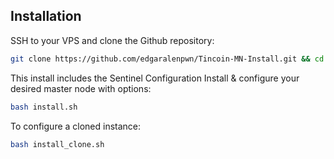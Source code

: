 ## Installation

SSH to your VPS and clone the Github repository:

```bash
git clone https://github.com/edgaralenpwn/Tincoin-MN-Install.git && cd Tincoin-MN-Install
```
This install includes the Sentinel Configuration
Install & configure your desired master node with options:

```bash
bash install.sh 
```
To configure a cloned instance:
```bash
bash install_clone.sh 
```